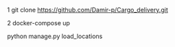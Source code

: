 <!-- Это проект доставка грузов. Проект содержить себе машины,груз и локации.
В этом проекте можно проверить груз,сортировать посмотреть ближаюше грузовой машины, и посмотреть информации о грузах и грузовой машинах.Локация машины обновляется каждый 3 минуты! -->


<!-- склонировать! -->
1 git clone https://github.com/Damir-p/Cargo_delivery.git

<!-- запустить через докер -->
2 docker-compose up

<!-- удачи :) -->

<!-- что бы загрузить данные в uszips.csv файле -->
python manage.py load_locations